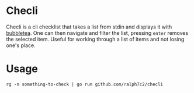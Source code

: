 # Checli
 Checli is a cli checklist that takes a list from stdin and displays it with [bubbletea](https://github.com/charmbracelet/bubbletea).
 One can then navigate and filter the list, pressing `enter` removes the selected item. Useful for working through a list of items and not losing one's place.

# Usage

`rg -n something-to-check | go run github.com/ralph7c2/checli`
